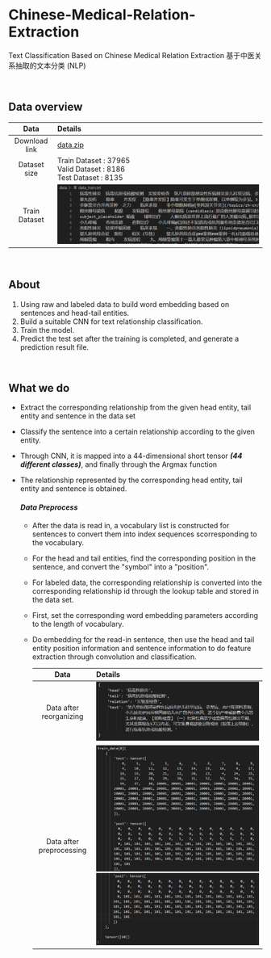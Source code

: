 # Chinese-Medical-Relation-Extraction
 Text Classification Based on Chinese Medical Relation Extraction 基于中医关系抽取的文本分类 (NLP)

<br>

## Data overview

|     Data      | Details                                                      |
| :-----------: | :----------------------------------------------------------- |
| Download link | [data.zip](https://github.com/unicorn-yh/Chinese-Medical-Relation-Extraction/blob/main/data.zip) |
| Dataset size  | Train Dataset : 37965 <br>Valid Dataset : 8186<br>Test  Dataset : 8135 |
| Train Dataset | ![image-20230726171944955](README/image-20230726171944955.png) |



<br>

## About

1. Using raw and labeled data to build word embedding based on sentences and head-tail entities.
2. Build a suitable CNN for text relationship classification.
3. Train the model.
4. Predict the test set after the training is completed, and generate a prediction result file.

<br>

## What we do

- Extract the corresponding relationship from the given head entity, tail entity and sentence in the data set

- Classify the sentence into a certain relationship according to the given entity. 

- Through CNN, it is mapped into a 44-dimensional short tensor ***(44 different classes)***, and finally through the Argmax function

- The relationship represented by the corresponding head entity, tail entity and sentence is obtained.

  #### *Data Preprocess*

  - After the data is read in, a vocabulary list is constructed for sentences to convert them into index sequences scorresponding to the vocabulary. 

  - For the head and tail entities, find the corresponding position in the sentence, and convert the "symbol" into a "position". 

  - For labeled data, the corresponding relationship is converted into the corresponding relationship id through the lookup table and stored in the data set. 

  - First, set the corresponding word embedding parameters according to the length of vocabulary. 

  - Do embedding for the read-in sentence, then use the head and tail entity position information and sentence information to do feature extraction through convolution and classification.

    |           Data           | Details                                                      |
    | :----------------------: | :----------------------------------------------------------- |
    | Data after reorganizing  | ![image-20230726171121048](README/image-20230726171121048.png) |
    | Data after preprocessing | ![image-20230726172134475](README/image-20230726172134475.png)![image-20230726172218718](README/image-20230726172218718.png) |
